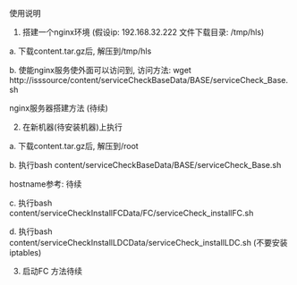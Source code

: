 使用说明

1. 搭建一个nginx环境 (假设ip: 192.168.32.222 文件下载目录: /tmp/hls)

a. 下载content.tar.gz后, 解压到/tmp/hls 

b. 使能nginx服务使外面可以访问到, 访问方法:  wget http://isssource/content/serviceCheckBaseData/BASE/serviceCheck_Base.sh

nginx服务器搭建方法 (待续)


2. 在新机器(待安装机器)上执行

a. 下载content.tar.gz后, 解压到/root

b. 执行bash content/serviceCheckBaseData/BASE/serviceCheck_Base.sh 

hostname参考:
待续

c. 执行bash content/serviceCheckInstallFCData/FC/serviceCheck_installFC.sh

d. 执行bash content/serviceCheckInstallLDCData/serviceCheck_installLDC.sh (不要安装iptables)


3. 启动FC
方法待续

